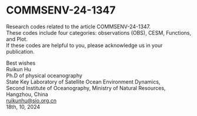 # COMMSENV-24-1347
Research codes related to the article COMMSENV-24-1347.  
These codes include four categories: observations (OBS), CESM, Functions, and Plot.  
If these codes are helpful to you, please acknowledge us in your publication.  

Best wishes  
Ruikun Hu  
Ph.D of physical oceanography  
State Key Laboratory of Satellite Ocean Environment Dynamics,   
Second Institute of Oceanography, Ministry of Natural Resources, Hangzhou, China  
ruikunhu@sio.org.cn  
18th, 10, 2024  
